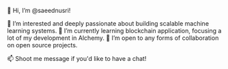 👋 Hi, I’m @saeednusri! 

👀 I’m interested and deeply passionate about building scalable machine learning systems. 🌱 I’m currently learning blockchain application, focusing a lot of my development in Alchemy. 💞️ I’m open to any forms of collaboration on open source projects.  

📫 Shoot me message if you'd like to have a chat!
